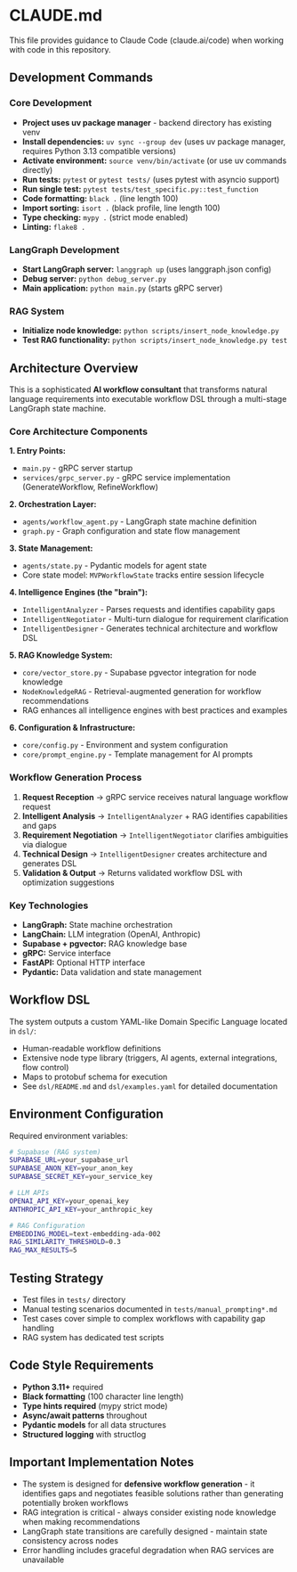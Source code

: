 # CLAUDE.md

This file provides guidance to Claude Code (claude.ai/code) when working with code in this repository.

## Development Commands

### Core Development
- **Project uses uv package manager** - backend directory has existing venv
- **Install dependencies:** `uv sync --group dev` (uses uv package manager, requires Python 3.13 compatible versions)
- **Activate environment:** `source venv/bin/activate` (or use uv commands directly)
- **Run tests:** `pytest` or `pytest tests/` (uses pytest with asyncio support)
- **Run single test:** `pytest tests/test_specific.py::test_function`
- **Code formatting:** `black .` (line length 100)
- **Import sorting:** `isort .` (black profile, line length 100)
- **Type checking:** `mypy .` (strict mode enabled)
- **Linting:** `flake8 .`

### LangGraph Development
- **Start LangGraph server:** `langgraph up` (uses langgraph.json config)
- **Debug server:** `python debug_server.py`
- **Main application:** `python main.py` (starts gRPC server)

### RAG System
- **Initialize node knowledge:** `python scripts/insert_node_knowledge.py`
- **Test RAG functionality:** `python scripts/insert_node_knowledge.py test`

## Architecture Overview

This is a sophisticated **AI workflow consultant** that transforms natural language requirements into executable workflow DSL through a multi-stage LangGraph state machine.

### Core Architecture Components

**1. Entry Points:**
- `main.py` - gRPC server startup
- `services/grpc_server.py` - gRPC service implementation (GenerateWorkflow, RefineWorkflow)

**2. Orchestration Layer:**
- `agents/workflow_agent.py` - LangGraph state machine definition
- `graph.py` - Graph configuration and state flow management

**3. State Management:**
- `agents/state.py` - Pydantic models for agent state
- Core state model: `MVPWorkflowState` tracks entire session lifecycle

**4. Intelligence Engines (the "brain"):**
- `IntelligentAnalyzer` - Parses requests and identifies capability gaps
- `IntelligentNegotiator` - Multi-turn dialogue for requirement clarification
- `IntelligentDesigner` - Generates technical architecture and workflow DSL

**5. RAG Knowledge System:**
- `core/vector_store.py` - Supabase pgvector integration for node knowledge
- `NodeKnowledgeRAG` - Retrieval-augmented generation for workflow recommendations
- RAG enhances all intelligence engines with best practices and examples

**6. Configuration & Infrastructure:**
- `core/config.py` - Environment and system configuration
- `core/prompt_engine.py` - Template management for AI prompts

### Workflow Generation Process

1. **Request Reception** → gRPC service receives natural language workflow request
2. **Intelligent Analysis** → `IntelligentAnalyzer` + RAG identifies capabilities and gaps
3. **Requirement Negotiation** → `IntelligentNegotiator` clarifies ambiguities via dialogue
4. **Technical Design** → `IntelligentDesigner` creates architecture and generates DSL
5. **Validation & Output** → Returns validated workflow DSL with optimization suggestions

### Key Technologies
- **LangGraph:** State machine orchestration
- **LangChain:** LLM integration (OpenAI, Anthropic)
- **Supabase + pgvector:** RAG knowledge base
- **gRPC:** Service interface
- **FastAPI:** Optional HTTP interface
- **Pydantic:** Data validation and state management

## Workflow DSL

The system outputs a custom YAML-like Domain Specific Language located in `dsl/`:
- Human-readable workflow definitions
- Extensive node type library (triggers, AI agents, external integrations, flow control)
- Maps to protobuf schema for execution
- See `dsl/README.md` and `dsl/examples.yaml` for detailed documentation

## Environment Configuration

Required environment variables:
```bash
# Supabase (RAG system)
SUPABASE_URL=your_supabase_url
SUPABASE_ANON_KEY=your_anon_key
SUPABASE_SECRET_KEY=your_service_key

# LLM APIs
OPENAI_API_KEY=your_openai_key
ANTHROPIC_API_KEY=your_anthropic_key

# RAG Configuration
EMBEDDING_MODEL=text-embedding-ada-002
RAG_SIMILARITY_THRESHOLD=0.3
RAG_MAX_RESULTS=5
```

## Testing Strategy

- Test files in `tests/` directory
- Manual testing scenarios documented in `tests/manual_prompting*.md`
- Test cases cover simple to complex workflows with capability gap handling
- RAG system has dedicated test scripts

## Code Style Requirements

- **Python 3.11+** required
- **Black formatting** (100 character line length)
- **Type hints required** (mypy strict mode)
- **Async/await patterns** throughout
- **Pydantic models** for all data structures
- **Structured logging** with structlog

## Important Implementation Notes

- The system is designed for **defensive workflow generation** - it identifies gaps and negotiates feasible solutions rather than generating potentially broken workflows
- RAG integration is critical - always consider existing node knowledge when making recommendations
- LangGraph state transitions are carefully designed - maintain state consistency across nodes
- Error handling includes graceful degradation when RAG services are unavailable